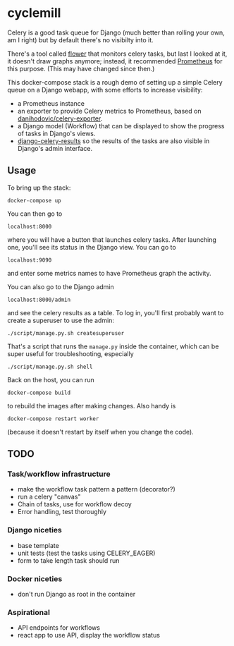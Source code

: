 cyclemill
=========

Celery is a good task queue for Django (much better than rolling
your own, am I right) but by default there's no visibilty into it.

There's a tool called [flower](https://flower.readthedocs.io/)
that monitors celery tasks, but last I looked at it, it doesn't
draw graphs anymore; instead, it recommended [Prometheus](https://prometheus.io/) for this purpose.
(This may have changed since then.)

This docker-compose stack is a rough demo of setting up a simple Celery
queue on a Django webapp, with some efforts to increase visibility:

*   a Prometheus instance
*   an exporter to provide Celery metrics to Prometheus,
    based on [danihodovic/celery-exporter](https://github.com/danihodovic/celery-exporter/).
*   a Django model (Workflow) that can be displayed to
    show the progress of tasks in Django's views.
*   [django-celery-results](https://django-celery-results.readthedocs.io/) so the results of the tasks are also
    visible in Django's admin interface.

Usage
-----

To bring up the stack:

    docker-compose up

You can then go to

    localhost:8000

where you will have a button that launches celery tasks.  After
launching one, you'll see its status in the Django view.  You
can go to

    localhost:9090

and enter some metrics names to have Prometheus graph the
activity.

You can also go to the Django admin

    localhost:8000/admin

and see the celery results as a table.  To log in, you'll
first probably want to create a superuser to use the admin:

    ./script/manage.py.sh createsuperuser

That's a script that runs the `manage.py` inside the container,
which can be super useful for troubleshooting, especially

    ./script/manage.py.sh shell

Back on the host, you can run

    docker-compose build

to rebuild the images after making changes.  Also handy is

    docker-compose restart worker

(because it doesn't restart by itself when you change the code).

TODO
----

### Task/workflow infrastructure

*   make the workflow task pattern a pattern (decorator?)
*   run a celery "canvas"
*   Chain of tasks, use for workflow decoy
*   Error handling, test thoroughly 

### Django niceties

*   base template
*   unit tests (test the tasks using CELERY_EAGER)
*   form to take length task should run

### Docker niceties

*   don't run Django as root in the container

### Aspirational

*   API endpoints for workflows
*   react app to use API, display the workflow status
